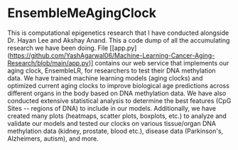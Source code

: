 # EnsembleMeAgingClock

This is computational epigenetics research that I have conducted alongside Dr. Hayan Lee and Akshay Anand. This a code dump of all the accumulating research we have been doing. File [[app.py] (https://github.com/YashAgarwal06/Machine-Learning-Cancer-Aging-Research/blob/main/app.py)] contains our web service that implements our aging clock, EnsembleLR, for researchers to test their DNA methylation data. We have trained machine learning models (aging clocks) and optimized current aging clocks to improve biological age predictions across different organs in the body based on DNA methylation data. We have also conducted extensive statistical analysis to determine the best features (CpG Sites -- regions of DNA) to include in our models. Additionally, we have created many plots (heatmaps, scatter plots, boxplots, etc.) to analyze and validate our models and tested our clocks on various tissue/organ DNA methylation data (kidney, prostate, blood etc.), disease data (Parkinson's, Alzheimers, autism), and more. 







